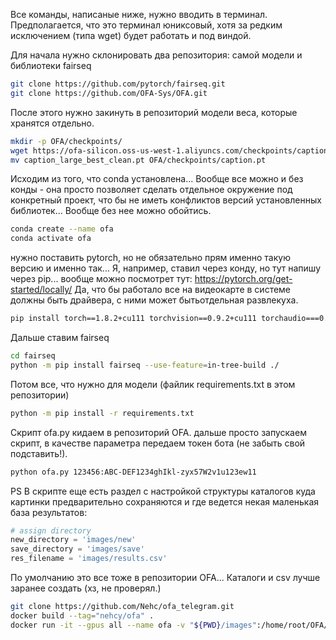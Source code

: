 Все команды, написаные ниже, нужно вводить в терминал. Предполагается, что это терминал юниксовый, хотя за редким исключением (типа wget) будет работать и под виндой.

Для начала нужно склонировать два репозитория: самой модели и библиотеки fairseq


```bash
git clone https://github.com/pytorch/fairseq.git
git clone https://github.com/OFA-Sys/OFA.git
```

После этого нужно закинуть в репозиторий модели веса, которые хранятся отдельно.


```bash
mkdir -p OFA/checkpoints/
wget https://ofa-silicon.oss-us-west-1.aliyuncs.com/checkpoints/caption_large_best_clean.pt
mv caption_large_best_clean.pt OFA/checkpoints/caption.pt
```

Исходим из того, что conda установлена... Вообще все можно и без конды - она просто позволяет сделать отдельное окружение под конкретный проект, что бы не иметь конфликтов версий установленных библиотек... Вообще без нее можно обойтись.


```bash
conda create --name ofa
conda activate ofa 
```

нужно поставить pytorch, но не обязательно прям именно такую версию и именно так... Я, например, ставил через конду, но тут напишу через pip... вообще можно посмотрет тут: https://pytorch.org/get-started/locally/ Да, что бы работало все на видеокарте в системе должны быть драйвера, с ними может бытьотдельная развлекуха.


```bash
pip install torch==1.8.2+cu111 torchvision==0.9.2+cu111 torchaudio===0.8.2 -f https://download.pytorch.org/whl/lts/1.8/torch_lts.html
```

Дальше ставим fairseq


```bash
cd fairseq
python -m pip install fairseq --use-feature=in-tree-build ./
```

Потом все, что нужно для модели (файлик requirements.txt в этом репозитории)

```bash
python -m pip install -r requirements.txt
```

Скрипт ofa.py кидаем в репозиторий OFA. дальше просто запускаем скрипт, в качестве параметра передаем токен бота (не забыть свой подставить!).

```bash
python ofa.py 123456:ABC-DEF1234ghIkl-zyx57W2v1u123ew11
```

PS В скрипте еще есть раздел с настройкой структуры каталогов куда картинки предварительно сохраняются и где ведется некая маленькая база результатов: 

```python
# assign directory
new_directory = 'images/new'
save_directory = 'images/save'
res_filename = 'images/results.csv'
```

По умолчанию это все тоже в репозитории OFA... Каталоги и csv лучше заранее создать (хз, не проверял.) 

```bash
git clone https://github.com/Nehc/ofa_telegram.git
docker build --tag="nehcy/ofa" .
docker run -it --gpus all --name ofa -v "${PWD}/images":/home/root/OFA/images nehcy/ofa 
```